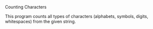 Counting Characters

This program counts all types of characters (alphabets, symbols, digits, whitespaces) from the given string.